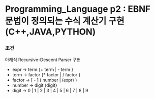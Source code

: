 # Programming_Language p2 : EBNF 문법이 정의되는 수식 계산기 구현 (C++,JAVA,PYTHON)

### 조건 
아래식 Recursive-Descent Parser 구현
-  expr → term {+ term | - term }
- term → factor {* factor | / factor } 
- factor → [ - ] ( number | (expr) ) 
- number → digit {digit} 
- digit → 0 | 1 | 2 | 3 | 4 | 5 | 6 | 7 | 8 | 9
